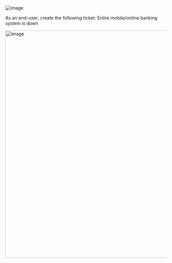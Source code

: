 ![image](https://github.com/user-attachments/assets/51338a10-6698-4e79-b5e1-1fcfa588b4ee)




As an end-user, create the following ticket: Entire mobile/online banking system is down





<img width="710" alt="image" src="https://github.com/user-attachments/assets/96ac1b74-7766-4ff0-8f69-fa78fc631211" />




